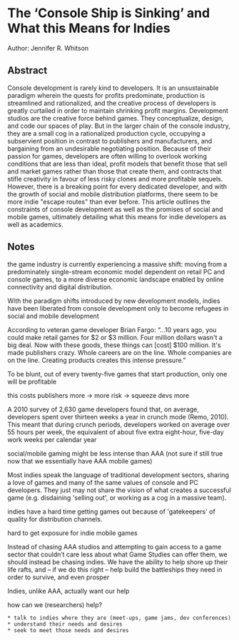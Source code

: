  The ‘Console Ship is Sinking’ and What this Means for Indies
 ===
 
 Author:  Jennifer R. Whitson

## Abstract
Console development is rarely kind to developers. It is an unsustainable paradigm wherein the quests for profits predominate, production is streamlined and rationalized, and the creative process of developers is greatly curtailed in order to maintain shrinking profit margins. Development studios are the creative force behind games. They conceptualize, design, and code our spaces of play. But in the larger chain of the console industry, they are a small cog in a rationalized production cycle, occupying a subservient position in contrast to publishers and manufacturers, and bargaining from an undesirable negotiating position. Because of their passion for games, developers are often willing to overlook working conditions that are less than ideal, profit models that benefit those that sell and market games rather than those that create them, and contracts that stifle creativity in favour of less risky clones and more profitable sequels. However, there is a breaking point for every dedicated developer, and with the growth of social and mobile distribution platforms, there seem to be more indie "escape routes" than ever before. This article outlines the constraints of console development as well as the promises of social and mobile games, ultimately detailing what this means for indie developers as well as academics. 

## Notes
 the game industry is currently experiencing a massive shift: moving from a predominately single-stream economic model dependent on retail PC and console games, to a more diverse economic landscape enabled by online connectivity and digital distribution.

  With the paradigm shifts introduced by new development models, indies have been liberated from console development only to become refugees in social and mobile development

 According to veteran game developer Brian Fargo: “...10 years ago, you could make retail games for $2 or $3 million. Four million dollars wasn't a big deal. Now with these goods, these things can [cost] $100 million. It's made publishers crazy. Whole careers are on the line. Whole companies are on the line. Creating products creates this intense pressure.” 

 To be blunt, out of every twenty-five games that start production, only one will be profitable

this costs publishers more -> more risk -> squeeze devs more

  A 2010 survey of 2,630 game developers found that, on average, developers spent over thirteen weeks a year in crunch mode (Remo, 2010). This meant that during crunch periods, developers worked on average over 55 hours per week, the equivalent of about five extra eight-hour, five-day work weeks per calendar year

social/mobile gaming might be less intense than AAA (not sure if still true now that we essentially have AAA mobile games)

 Most indies speak the language of traditional development sectors, sharing a love of games and many of the same values of console and PC developers. They just may not share the vision of what creates a successful game (e.g. disdaining 'selling out', or working as a cog in a massive team).

indies have a hard time getting games out because of 'gatekeepers' of quality for distribution channels.

hard to get exposure for indie mobile games 

 Instead of chasing AAA studios and attempting to gain access to a game sector that couldn’t care less about what Game Studies can offer them, we should instead be chasing indies. We have the ability to help shore up their life rafts, and – if we do this right – help build the battleships they need in order to survive, and even prosper 

 Indies, unlike AAA, actually want our help 

how can we (researchers) help?

    * talk to indies where they are (meet-ups, game jams, dev conferences)
    * understand their needs and desires
    * seek to meet those needs and desires

 
